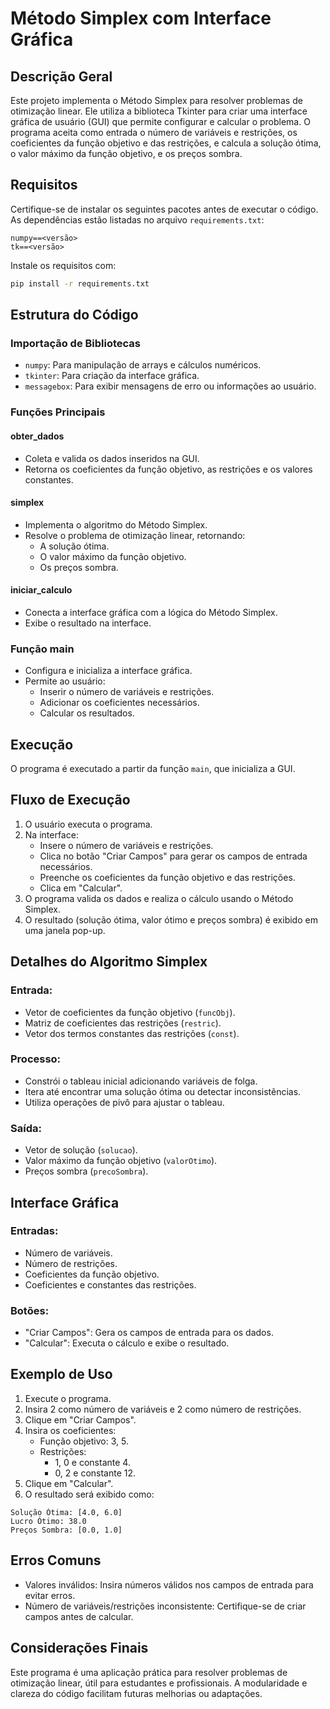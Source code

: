 # Método Simplex com Interface Gráfica

## Descrição Geral
Este projeto implementa o Método Simplex para resolver problemas de otimização linear. Ele utiliza a biblioteca Tkinter para criar uma interface gráfica de usuário (GUI) que permite configurar e calcular o problema. O programa aceita como entrada o número de variáveis e restrições, os coeficientes da função objetivo e das restrições, e calcula a solução ótima, o valor máximo da função objetivo, e os preços sombra.

## Requisitos
Certifique-se de instalar os seguintes pacotes antes de executar o código. As dependências estão listadas no arquivo `requirements.txt`:

```plaintext
numpy==<versão>
tk==<versão>
```

Instale os requisitos com:

```bash
pip install -r requirements.txt
```

## Estrutura do Código

### Importação de Bibliotecas
- `numpy`: Para manipulação de arrays e cálculos numéricos.
- `tkinter`: Para criação da interface gráfica.
- `messagebox`: Para exibir mensagens de erro ou informações ao usuário.

### Funções Principais

#### obter_dados
- Coleta e valida os dados inseridos na GUI.
- Retorna os coeficientes da função objetivo, as restrições e os valores constantes.

#### simplex
- Implementa o algoritmo do Método Simplex.
- Resolve o problema de otimização linear, retornando:
    - A solução ótima.
    - O valor máximo da função objetivo.
    - Os preços sombra.

#### iniciar_calculo
- Conecta a interface gráfica com a lógica do Método Simplex.
- Exibe o resultado na interface.

### Função main
- Configura e inicializa a interface gráfica.
- Permite ao usuário:
    - Inserir o número de variáveis e restrições.
    - Adicionar os coeficientes necessários.
    - Calcular os resultados.

## Execução
O programa é executado a partir da função `main`, que inicializa a GUI.

## Fluxo de Execução
1. O usuário executa o programa.
2. Na interface:
     - Insere o número de variáveis e restrições.
     - Clica no botão "Criar Campos" para gerar os campos de entrada necessários.
     - Preenche os coeficientes da função objetivo e das restrições.
     - Clica em "Calcular".
3. O programa valida os dados e realiza o cálculo usando o Método Simplex.
4. O resultado (solução ótima, valor ótimo e preços sombra) é exibido em uma janela pop-up.

## Detalhes do Algoritmo Simplex

### Entrada:
- Vetor de coeficientes da função objetivo (`funcObj`).
- Matriz de coeficientes das restrições (`restric`).
- Vetor dos termos constantes das restrições (`const`).

### Processo:
- Constrói o tableau inicial adicionando variáveis de folga.
- Itera até encontrar uma solução ótima ou detectar inconsistências.
- Utiliza operações de pivô para ajustar o tableau.

### Saída:
- Vetor de solução (`solucao`).
- Valor máximo da função objetivo (`valorOtimo`).
- Preços sombra (`precoSombra`).

## Interface Gráfica

### Entradas:
- Número de variáveis.
- Número de restrições.
- Coeficientes da função objetivo.
- Coeficientes e constantes das restrições.

### Botões:
- "Criar Campos": Gera os campos de entrada para os dados.
- "Calcular": Executa o cálculo e exibe o resultado.

## Exemplo de Uso
1. Execute o programa.
2. Insira 2 como número de variáveis e 2 como número de restrições.
3. Clique em "Criar Campos".
4. Insira os coeficientes:
     - Função objetivo: 3, 5.
     - Restrições:
         - 1, 0 e constante 4.
         - 0, 2 e constante 12.
5. Clique em "Calcular".
6. O resultado será exibido como:

```plaintext
Solução Ótima: [4.0, 6.0]
Lucro Ótimo: 38.0
Preços Sombra: [0.0, 1.0]
```

## Erros Comuns
- Valores inválidos: Insira números válidos nos campos de entrada para evitar erros.
- Número de variáveis/restrições inconsistente: Certifique-se de criar campos antes de calcular.

## Considerações Finais
Este programa é uma aplicação prática para resolver problemas de otimização linear, útil para estudantes e profissionais. A modularidade e clareza do código facilitam futuras melhorias ou adaptações.
